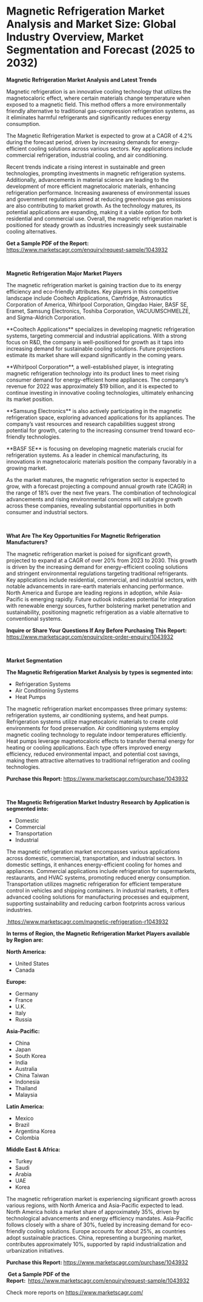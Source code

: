 <p><h1>Magnetic Refrigeration Market Analysis and Market Size: Global Industry Overview, Market Segmentation and Forecast (2025 to 2032)</h1></p><p><strong>Magnetic Refrigeration Market Analysis and Latest Trends</strong></p>
<p><p>Magnetic refrigeration is an innovative cooling technology that utilizes the magnetocaloric effect, where certain materials change temperature when exposed to a magnetic field. This method offers a more environmentally friendly alternative to traditional gas-compression refrigeration systems, as it eliminates harmful refrigerants and significantly reduces energy consumption. </p><p>The Magnetic Refrigeration Market is expected to grow at a CAGR of 4.2% during the forecast period, driven by increasing demands for energy-efficient cooling solutions across various sectors. Key applications include commercial refrigeration, industrial cooling, and air conditioning. </p><p>Recent trends indicate a rising interest in sustainable and green technologies, prompting investments in magnetic refrigeration systems. Additionally, advancements in material science are leading to the development of more efficient magnetocaloric materials, enhancing refrigeration performance. Increasing awareness of environmental issues and government regulations aimed at reducing greenhouse gas emissions are also contributing to market growth. As the technology matures, its potential applications are expanding, making it a viable option for both residential and commercial use. Overall, the magnetic refrigeration market is positioned for steady growth as industries increasingly seek sustainable cooling alternatives.</p></p>
<p><strong>Get a Sample PDF of the Report:&nbsp;</strong> <a href="https://www.marketscagr.com/enquiry/request-sample/1043932?utm_campaign=2623&utm_medium=2&utm_source=Github&utm_content=ia&utm_term=22022025&utm_id=magnetic-refrigeration">https://www.marketscagr.com/enquiry/request-sample/1043932</a></p>
<p>&nbsp;</p>
<p><strong>Magnetic Refrigeration Major Market Players</strong></p>
<p><p>The magnetic refrigeration market is gaining traction due to its energy efficiency and eco-friendly attributes. Key players in this competitive landscape include Cooltech Applications, Camfridge, Astronautics Corporation of America, Whirlpool Corporation, Qingdao Haier, BASF SE, Eramet, Samsung Electronics, Toshiba Corporation, VACUUMSCHMELZE, and Sigma-Aldrich Corporation.</p><p>**Cooltech Applications** specializes in developing magnetic refrigeration systems, targeting commercial and industrial applications. With a strong focus on R&D, the company is well-positioned for growth as it taps into increasing demand for sustainable cooling solutions. Future projections estimate its market share will expand significantly in the coming years.</p><p>**Whirlpool Corporation**, a well-established player, is integrating magnetic refrigeration technology into its product lines to meet rising consumer demand for energy-efficient home appliances. The company’s revenue for 2022 was approximately $19 billion, and it is expected to continue investing in innovative cooling technologies, ultimately enhancing its market position.</p><p>**Samsung Electronics** is also actively participating in the magnetic refrigeration space, exploring advanced applications for its appliances. The company’s vast resources and research capabilities suggest strong potential for growth, catering to the increasing consumer trend toward eco-friendly technologies.</p><p>**BASF SE** is focusing on developing magnetic materials crucial for refrigeration systems. As a leader in chemical manufacturing, its innovations in magnetocaloric materials position the company favorably in a growing market.</p><p>As the market matures, the magnetic refrigeration sector is expected to grow, with a forecast projecting a compound annual growth rate (CAGR) in the range of 18% over the next five years. The combination of technological advancements and rising environmental concerns will catalyze growth across these companies, revealing substantial opportunities in both consumer and industrial sectors.</p></p>
<p>&nbsp;</p>
<p><strong>What Are The Key Opportunities For Magnetic Refrigeration Manufacturers?</strong></p>
<p><p>The magnetic refrigeration market is poised for significant growth, projected to expand at a CAGR of over 20% from 2023 to 2030. This growth is driven by the increasing demand for energy-efficient cooling solutions and stringent environmental regulations targeting traditional refrigerants. Key applications include residential, commercial, and industrial sectors, with notable advancements in rare-earth materials enhancing performance. North America and Europe are leading regions in adoption, while Asia-Pacific is emerging rapidly. Future outlook indicates potential for integration with renewable energy sources, further bolstering market penetration and sustainability, positioning magnetic refrigeration as a viable alternative to conventional systems.</p></p>
<p><strong>Inquire or Share Your Questions If Any Before Purchasing This Report:</strong> <a href="https://www.marketscagr.com/enquiry/pre-order-enquiry/1043932?utm_campaign=2623&utm_medium=2&utm_source=Github&utm_content=ia&utm_term=22022025&utm_id=magnetic-refrigeration">https://www.marketscagr.com/enquiry/pre-order-enquiry/1043932</a></p>
<p>&nbsp;</p>
<p><strong>Market Segmentation</strong></p>
<p><strong>The Magnetic Refrigeration Market Analysis by types is segmented into:</strong></p>
<p><ul><li>Refrigeration Systems</li><li>Air Conditioning Systems</li><li>Heat Pumps</li></ul></p>
<p><p>The magnetic refrigeration market encompasses three primary systems: refrigeration systems, air conditioning systems, and heat pumps. Refrigeration systems utilize magnetocaloric materials to create cold environments for food preservation. Air conditioning systems employ magnetic cooling technology to regulate indoor temperatures efficiently. Heat pumps leverage magnetocaloric effects to transfer thermal energy for heating or cooling applications. Each type offers improved energy efficiency, reduced environmental impact, and potential cost savings, making them attractive alternatives to traditional refrigeration and cooling technologies.</p></p>
<p><strong>Purchase this Report:&nbsp;</strong><a href="https://www.marketscagr.com/purchase/1043932?utm_campaign=2623&utm_medium=2&utm_source=Github&utm_content=ia&utm_term=22022025&utm_id=magnetic-refrigeration">https://www.marketscagr.com/purchase/1043932</a></p>
<p>&nbsp;</p>
<p><strong>The Magnetic Refrigeration Market Industry Research by Application is segmented into:</strong></p>
<p><ul><li>Domestic</li><li>Commercial</li><li>Transportation</li><li>Industrial</li></ul></p>
<p><p>The magnetic refrigeration market encompasses various applications across domestic, commercial, transportation, and industrial sectors. In domestic settings, it enhances energy-efficient cooling for homes and appliances. Commercial applications include refrigeration for supermarkets, restaurants, and HVAC systems, promoting reduced energy consumption. Transportation utilizes magnetic refrigeration for efficient temperature control in vehicles and shipping containers. In industrial markets, it offers advanced cooling solutions for manufacturing processes and equipment, supporting sustainability and reducing carbon footprints across various industries.</p></p>
<p><a href="https://www.marketscagr.com/magnetic-refrigeration-r1043932?utm_campaign=2623&utm_medium=2&utm_source=Github&utm_content=ia&utm_term=22022025&utm_id=magnetic-refrigeration">&nbsp;https://www.marketscagr.com/magnetic-refrigeration-r1043932</a></p>
<p><strong>In terms of Region, the Magnetic Refrigeration Market Players available by Region are:</strong></p>
<p>
    <p> <strong> North America: </strong>
        <ul>
            <li>United States</li>
            <li>Canada</li>
        </ul>
        </p> 
    <p> <strong> Europe: </strong>
        <ul>
            <li>Germany</li>
            <li>France</li>
            <li>U.K.</li>
            <li>Italy</li>
            <li>Russia</li>
        </ul>
        </p> 
    <p> <strong> Asia-Pacific: </strong>
        <ul>
            <li>China</li>
            <li>Japan</li>
            <li>South Korea</li>
            <li>India</li>
            <li>Australia</li>
            <li>China Taiwan</li>
            <li>Indonesia</li>
            <li>Thailand</li>
            <li>Malaysia</li>
        </ul>
        </p> 
    <p> <strong> Latin America: </strong>
        <ul>
            <li>Mexico</li>
            <li>Brazil</li>
            <li>Argentina Korea</li>
            <li>Colombia</li>
        </ul>
        </p> 
    <p> <strong> Middle East & Africa: </strong>
        <ul>
            <li>Turkey</li>
            <li>Saudi</li>
            <li>Arabia</li>
            <li>UAE</li>
            <li>Korea</li>
        </ul>
    </p>
    </p>
<p><p>The magnetic refrigeration market is experiencing significant growth across various regions, with North America and Asia-Pacific expected to lead. North America holds a market share of approximately 35%, driven by technological advancements and energy efficiency mandates. Asia-Pacific follows closely with a share of 30%, fueled by increasing demand for eco-friendly cooling solutions. Europe accounts for about 25%, as countries adopt sustainable practices. China, representing a burgeoning market, contributes approximately 10%, supported by rapid industrialization and urbanization initiatives.</p></p>
<p><strong>Purchase this Report: </strong><a href="https://www.marketscagr.com/purchase/1043932?utm_campaign=2623&utm_medium=2&utm_source=Github&utm_content=ia&utm_term=22022025&utm_id=magnetic-refrigeration">https://www.marketscagr.com/purchase/1043932</a></p>
<p>&nbsp;<strong>Get a Sample PDF of the Report:&nbsp;&nbsp;</strong><a href="https://www.marketscagr.com/enquiry/request-sample/1043932?utm_campaign=2623&utm_medium=2&utm_source=Github&utm_content=ia&utm_term=22022025&utm_id=magnetic-refrigeration">https://www.marketscagr.com/enquiry/request-sample/1043932</a></p>
<p><strong></strong></p>
<p>Check more reports on <a href="https://www.marketscagr.com/?utm_campaign=2623&utm_medium=2&utm_source=Github&utm_content=ia&utm_term=22022025&utm_id=magnetic-refrigeration">https://www.marketscagr.com/</a></p>